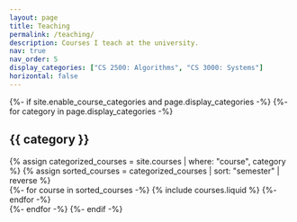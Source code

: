 ```yaml
---
layout: page
title: Teaching
permalink: /teaching/
description: Courses I teach at the university.
nav: true
nav_order: 5
display_categories: ["CS 2500: Algorithms", "CS 3000: Systems"]
horizontal: false
---
```


<div class="courses">
{%- if site.enable_course_categories and page.display_categories -%}
  {%- for category in page.display_categories -%}
    <h2 class="category" id="{{ category }}">{{ category }}</h2>
    {% assign categorized_courses = site.courses | where: "course", category %}
    {% assign sorted_courses = categorized_courses | sort: "semester" | reverse %}
    <div class="row row-cols-1 row-cols-md-3">
      {%- for course in sorted_courses -%}
        {% include courses.liquid %}
      {%- endfor -%}
    </div>
  {%- endfor -%}
{%- endif -%}
</div>
